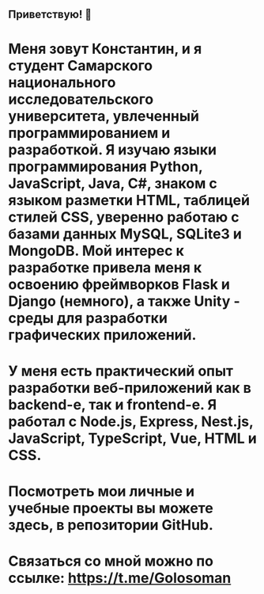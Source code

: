 ## Приветствую! 👋
# Меня зовут Константин, и я студент Самарского национального исследовательского университета, увлеченный программированием и разработкой. Я изучаю языки программирования Python, JavaScript, Java, C#, знаком с языком разметки HTML, таблицей стилей CSS, уверенно работаю с базами данных MySQL, SQLite3 и MongoDB. Мой интерес к разработке привела меня к освоению фреймворков Flask и Django (немного), а также Unity - среды для разработки графических приложений.

# У меня есть практический опыт разработки веб-приложений как в backend-е, так и frontend-е. Я работал с Node.js, Express, Nest.js, JavaScript, TypeScript, Vue, HTML и CSS.

# Посмотреть мои личные и учебные проекты вы можете здесь, в репозитории GitHub.

# Связаться со мной можно по ссылке: https://t.me/Golosoman
<!--
**golosoman/Golosoman** is a ✨ _special_ ✨ repository because its `README.md` (this file) appears on your GitHub profile.

Here are some ideas to get you started:

- 🔭 I’m currently working on ...
- 🌱 I’m currently learning ...
- 👯 I’m looking to collaborate on ...
- 🤔 I’m looking for help with ...
- 💬 Ask me about ...
- 📫 How to reach me: ...
- 😄 Pronouns: ...
- ⚡ Fun fact: ...
-->
